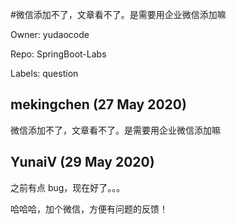 #微信添加不了，文章看不了。是需要用企业微信添加嘛

Owner: yudaocode

Repo: SpringBoot-Labs

Labels: question 

## mekingchen (27 May 2020)

微信添加不了，文章看不了。是需要用企业微信添加嘛

## YunaiV (29 May 2020)

之前有点 bug，现在好了。。。

哈哈哈，加个微信，方便有问题的反馈！

